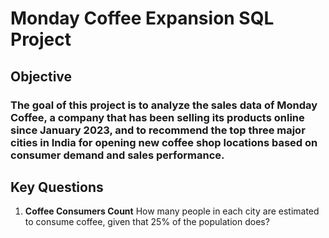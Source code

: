 # Monday Coffee Expansion SQL Project


## Objective
### The goal of this project is to analyze the sales data of Monday Coffee, a company that has been selling its products online since January 2023, and to recommend the top three major cities in India for opening new coffee shop locations based on consumer demand and sales performance.

## Key Questions 
1. **Coffee Consumers Count**
   How many people in each city are estimated to consume coffee, given that 25% of the population does?
